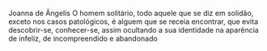 Joanna de Ângelis
O homem solitário, todo aquele que se diz em solidão, exceto nos casos patológicos, é alguem que se receia encontrar, que evita descobrir-se, conhecer-se, assim ocultando a sua identidade na aparência de infeliz, de incompreendido e abandonado
